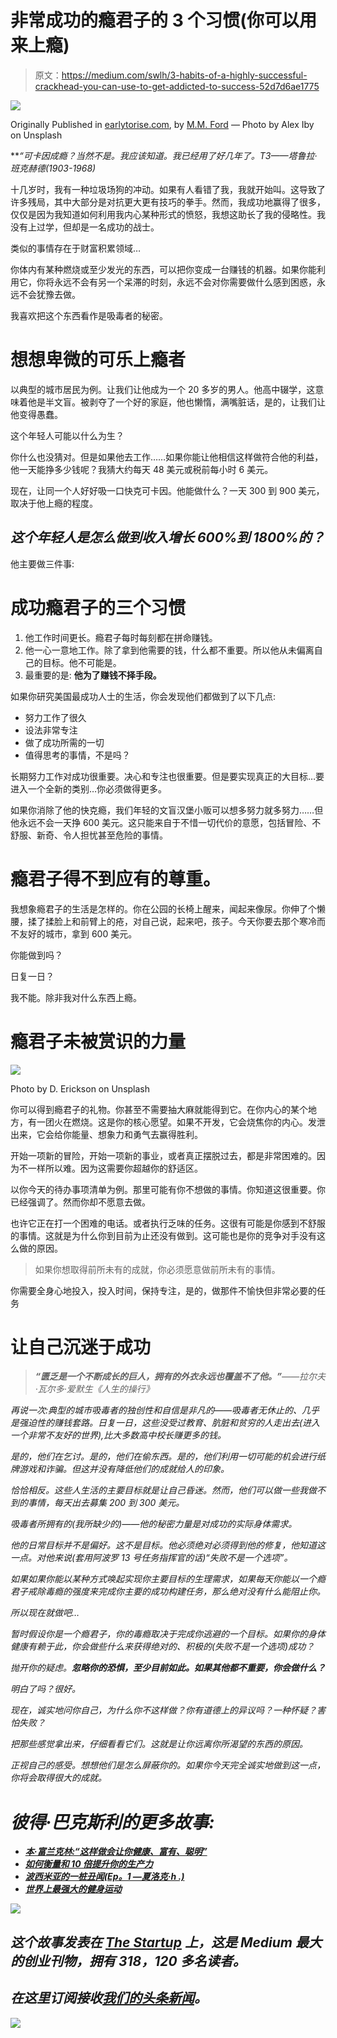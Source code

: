 # 非常成功的瘾君子的 3 个习惯(你可以用来上瘾)

> 原文：<https://medium.com/swlh/3-habits-of-a-highly-successful-crackhead-you-can-use-to-get-addicted-to-success-52d7d6ae1775>

![](img/a78b922ca7bca34725dc10083cb366da.png)

Originally Published in [earlytorise.com](https://www.earlytorise.com/getting-yourself-addicted-to-success-step-1/), by [M.M. Ford](https://www.earlytorise.com/the-junkies-secret-2/) — Photo by Alex Iby on Unsplash

***“可卡因成瘾？当然不是。我应该知道。我已经用了好几年了。*T3——塔鲁拉·班克赫德(1903-1968)**

十几岁时，我有一种垃圾场狗的冲动。如果有人看错了我，我就开始叫。这导致了许多残局，其中大部分是对抗更大更有技巧的拳手。然而，我成功地赢得了很多，仅仅是因为我知道如何利用我内心某种形式的愤怒，我想这助长了我的侵略性。我没有上过学，但却是一名成功的战士。

类似的事情存在于财富积累领域…

你体内有某种燃烧或至少发光的东西，可以把你变成一台赚钱的机器。如果你能利用它，你将永远不会有另一个呆滞的时刻，永远不会对你需要做什么感到困惑，永远不会犹豫去做。

我喜欢把这个东西看作是吸毒者的秘密。

# 想想卑微的可乐上瘾者

以典型的城市居民为例。让我们让他成为一个 20 多岁的男人。他高中辍学，这意味着他是半文盲。被剥夺了一个好的家庭，他也懒惰，满嘴脏话，是的，让我们让他变得愚蠢。

这个年轻人可能以什么为生？

你什么也没猜对。但是如果他去工作……如果你能让他相信这样做符合他的利益，他一天能挣多少钱呢？我猜大约每天 48 美元或税前每小时 6 美元。

现在，让同一个人好好吸一口快克可卡因。他能做什么？一天 300 到 900 美元，取决于他上瘾的程度。

## *这个年轻人是怎么做到收入增长 600%到 1800%的？*

他主要做三件事:

# 成功瘾君子的三个习惯

1.  他工作时间更长。瘾君子每时每刻都在拼命赚钱。
2.  他一心一意地工作。除了拿到他需要的钱，什么都不重要。所以他从未偏离自己的目标。他不可能是。
3.  最重要的是: **他为了赚钱不择手段。**

如果你研究美国最成功人士的生活，你会发现他们都做到了以下几点:

*   努力工作了很久
*   设法非常专注
*   做了成功所需的一切
*   值得思考的事情，不是吗？

长期努力工作对成功很重要。决心和专注也很重要。但是要实现真正的大目标…要进入一个全新的类别…你必须做得更多。

如果你消除了他的快克瘾，我们年轻的文盲汉堡小贩可以想多努力就多努力……但他永远不会一天挣 600 美元。这只能来自于不惜一切代价的意愿，包括冒险、不舒服、新奇、令人担忧甚至危险的事情。

# 瘾君子得不到应有的尊重。

我想象瘾君子的生活是怎样的。你在公园的长椅上醒来，闻起来像尿。你伸了个懒腰，揉了揉脸上和前臂上的疮，对自己说，起来吧，孩子。今天你要去那个寒冷而不友好的城市，拿到 600 美元。

你能做到吗？

日复一日？

我不能。除非我对什么东西上瘾。

# 瘾君子未被赏识的力量

![](img/e1ef183e91fdf662d2dfad2b46a334a5.png)

Photo by D. Erickson on Unsplash

你可以得到瘾君子的礼物。你甚至不需要抽大麻就能得到它。在你内心的某个地方，有一团火在燃烧。这是你的核心愿望。如果不开发，它会烧焦你的内心。发泄出来，它会给你能量、想象力和勇气去赢得胜利。

开始一项新的冒险，开始一项新的事业，或者真正摆脱过去，都是非常困难的。因为不一样所以难。因为这需要你超越你的舒适区。

以你今天的待办事项清单为例。那里可能有你不想做的事情。你知道这很重要。你已经强调了。然而你却不愿意去做。

也许它正在打一个困难的电话。或者执行乏味的任务。这很有可能是你感到不舒服的事情。这就是为什么你到目前为止还没有做到。这可能也是你的竞争对手没有这么做的原因。

> 如果你想取得前所未有的成就，你必须愿意做前所未有的事情。

你需要全身心地投入，投入时间，保持专注，是的，做那件不愉快但非常必要的任务

# 让自己沉迷于成功

> ***“匮乏是一个不断成长的巨人，拥有的外衣永远也覆盖不了他。”****——拉尔夫·瓦尔多·爱默生《人生的操行》*

*再说一次:典型的城市吸毒者的独创性和自信是非凡的——吸毒者无休止的、几乎是强迫性的赚钱套路。日复一日，这些没受过教育、肮脏和贫穷的人走出去(进入一个非常不友好的世界),比大多数高中校长赚更多的钱。*

*是的，他们在乞讨。是的，他们在偷东西。是的，他们利用一切可能的机会进行纸牌游戏和诈骗。但这并没有降低他们的成就给人的印象。*

*恰恰相反。这些人生活的主要目标就是让自己昏迷。然而，他们可以做一些我做不到的事情，每天出去募集 200 到 300 美元。*

*吸毒者所拥有的(我所缺少的)——他的秘密力量是对成功的实际身体需求。*

*他的日常目标并不是偏好。这不是目标。他必须绝对必须得到他的修复，他知道这一点。对他来说(套用阿波罗 13 号任务指挥官的话)“失败不是一个选项”。*

*如果如果你能以某种方式唤起实现你主要目标的生理需求，如果每天你能以一个瘾君子戒除毒瘾的强度来完成你主要的成功构建任务，那么绝对没有什么能阻止你。*

*所以现在就做吧…*

*暂时假设你是一个瘾君子，你的毒瘾取决于完成你逃避的一个目标。如果你的身体健康有赖于此，你会做些什么来获得绝对的、积极的(失败不是一个选项)成功？*

*抛开你的疑虑。**忽略你的恐惧，至少目前如此。如果其他都不重要，你会做什么？***

*明白了吗？很好。*

*现在，诚实地问你自己，为什么你不这样做？你有道德上的异议吗？一种怀疑？害怕失败？*

*把那些感觉拿出来，仔细看看它们。这就是让你远离你所渴望的东西的原因。*

*正视自己的感受。想想他们是怎么屏蔽你的。如果你今天完全诚实地做到这一点，你将会取得很大的成就。*

# *彼得·巴克斯利的更多故事:*

*   *[**本·富兰克林:“这样做会让你健康、富有、聪明”**](/@peterbaxley/doing-this-will-make-you-healthy-wealthy-and-wise-ben-franklin-51b556274f8a)*
*   *[**如何衡量和 10 倍提升你的生产力**](/@peterbaxley/how-to-measure-and-10x-your-productivity-ceda485586a5)*
*   *[**波西米亚的一桩丑闻(Ep。1 —夏洛克·h .)**](/@peterbaxley/a-scandal-in-bohemia-ep-1-sherlock-h-72aa368183ff)*
*   *[**世界上最强大的健身运动**](/@peterbaxley/the-worlds-most-powerful-workout-c1b5ad1a6414)*

*[![](img/308a8d84fb9b2fab43d66c117fcc4bb4.png)](https://medium.com/swlh)*

## *这个故事发表在 [The Startup](https://medium.com/swlh) 上，这是 Medium 最大的创业刊物，拥有 318，120 多名读者。*

## *在这里订阅接收[我们的头条新闻](http://growthsupply.com/the-startup-newsletter/)。*

*[![](img/b0164736ea17a63403e660de5dedf91a.png)](https://medium.com/swlh)*